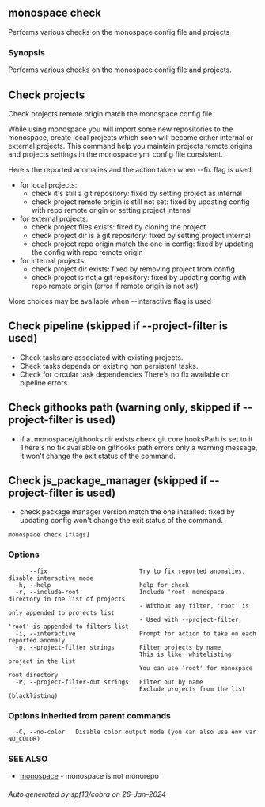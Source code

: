 ## monospace check

Performs various checks on the monospace config file and projects

### Synopsis

Performs various checks on the monospace config file and projects.

## Check projects
Check projects remote origin match the monospace config file

While using monospace you will import some new repositories to the monospace,
create local projects which soon will become either internal or external projects.
This command help you maintain projects remote origins and projects settings
in the monospace.yml config file consistent.

Here's the reported anomalies and the action taken when --fix flag is used:
- for local projects:
	- check it's still a git repository: fixed by setting project as internal
	- check project remote origin is still not set: fixed by updating config
		with repo remote origin or setting project internal
- for external projects:
	- check project files exists: fixed by cloning the project
	- check project dir is a git repository: fixed by setting project internal
	- check project repo origin match the one in config: fixed by updating the
		config with repo remote origin
- for internal projects:
	- check project dir exists: fixed by removing project from config
	- check project is not a git repository: fixed by updating config with
		repo remote origin (error if remote origin is not set)

More choices may be available when --interactive flag is used

## Check pipeline (skipped if --project-filter is used)
- Check tasks are associated with existing projects.
- Check tasks depends on existing non persistent tasks.
- Check for circular task dependencies
There's no fix available on pipeline errors

## Check githooks path (warning only, skipped if --project-filter is used)
- if a .monospace/githooks dir exists check git core.hooksPath is set to it
There's no fix available on githooks path errors only a warning message, it
won't change the exit status of the command.

## Check js_package_manager (skipped if --project-filter is used)
- check package manager version match the one installed: fixed by updating config
won't change the exit status of the command.


```
monospace check [flags]
```

### Options

```
      --fix                          Try to fix reported anomalies, disable interactive mode
  -h, --help                         help for check
  -r, --include-root                 Include 'root' monospace directory in the list of projects
                                     - Without any filter, 'root' is only appended to projects list
                                     - Used with --project-filter, 'root' is appended to filters list
  -i, --interactive                  Prompt for action to take on each reported anomaly
  -p, --project-filter strings       Filter projects by name
                                     This is like 'whitelisting' project in the list
                                     You can use 'root' for monospace root directory
  -P, --project-filter-out strings   Filter out by name
                                     Exclude projects from the list (blacklisting)
```

### Options inherited from parent commands

```
  -C, --no-color   Disable color output mode (you can also use env var NO_COLOR)
```

### SEE ALSO

* [monospace](monospace.md)	 - monospace is not monorepo

###### Auto generated by spf13/cobra on 26-Jan-2024
